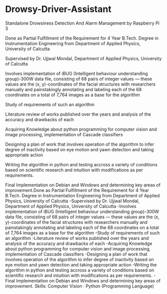 # Drowsy-Driver-Assistant
Standalone Drowsiness Detection And Alarm Management  by Raspberry Pi 3


Done as Partial Fulfillment of 
the Requirement for 4 Year B.Tech. Degree in 
Instrumentation Engineering from 
Department of Applied Physics, University of Calcutta

Supervised by Dr. Ujjwal Mondal, Department of Applied Physics, University of Calcutta

Involves implementation of iBUG (Intelligent behaviour 
understanding group)-300W data file, consisting of 68 pairs of integer values — these values are the (x, y)-coordinates of the facial 
structures with researchers manually and painstakingly 
annotating and labeling each of the 68 coordinates on a total of 7,764 images as a base for the algorithm 

Study of requirements of such an algorithm 

Literature review of works published over the years and analysis of the accuracy and drawbacks of each

Acquiring Knowledge about python programming for computer vision and image processing, implementation of Cascade classifiers

Designing a plan of work that involves operation of the algorithm to infer degree of inactivity based on eye motion and yawn detection and taking appropriate action

Writing the algorithm in python and testing accross a variety of conditions based on scientific research and intuition with modifications as per requirements.

Final Implementation on Debian and Windows and determining key areas of improvement.Done as Partial Fulfillment of the Requirement for 4 Year B.Tech. Degree in Instrumentation Engineering from Department of Applied Physics, University of Calcutta -Supervised by Dr. Ujjwal Mondal, Department of Applied Physics, University of Calcutta -Involves implementation of iBUG (Intelligent behaviour understanding group)-300W data file, consisting of 68 pairs of integer values — these values are the (x, y)-coordinates of the facial structures with researchers manually and painstakingly annotating and labeling each of the 68 coordinates on a total of 7,764 images as a base for the algorithm -Study of requirements of such an algorithm -Literature review of works published over the years and analysis of the accuracy and drawbacks of each -Acquiring Knowledge about python programming for computer vision and image processing, implementation of Cascade classifiers -Designing a plan of work that involves operation of the algorithm to infer degree of inactivity based on eye motion and yawn detection and taking appropriate action -Writing the algorithm in python and testing accross a variety of conditions based on scientific research and intuition with modifications as per requirements. -Final Implementation on Debian and Windows and determining key areas of improvement.
Skills: Computer Vision · Python (Programming Language)
